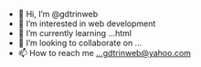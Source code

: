 - 👋 Hi, I’m @gdtrinweb
- 👀 I’m interested in web development
- 🌱 I’m currently learning ...html
- 💞️ I’m looking to collaborate on ...
- 📫 How to reach me ...gdtrinweb@yahoo.com

<!---
gdtrinweb/gdtrinweb is a ✨ special ✨ repository because its `README.md` (this file) appears on your GitHub profile.
You can click the Preview link to take a look at your changes.
--->
